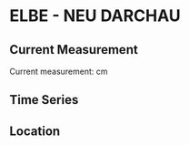 # ELBE - NEU DARCHAU

## Current Measurement

Current measurement: <Value topic="rivers/pegel-online/ELBE/NEU_DARCHAU/measurementValue"/> cm

## Time Series

<TimeSeries topic="rivers/pegel-online/ELBE/NEU_DARCHAU/measurementValue" period="week" />

## Location

<WorldMap>
  <Marker lat="53.232257595868504" lon="10.888818550302116" labelTopic="rivers/pegel-online/ELBE/NEU_DARCHAU" />
</WorldMap>
